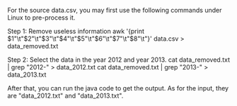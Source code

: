 For the source data.csv, you may first use the following commands under Linux to pre-process it.

Step 1: Remove useless information 
awk '{print $1"\t"$2"\t"$3"\t"$4"\t"$5"\t"$6"\t"$7"\t"$8"\t"}' data.csv > data_removed.txt

Step 2: Select the data in the year 2012 and year 2013.
cat data_removed.txt | grep "2012-" > data_2012.txt
cat data_removed.txt | grep "2013-" > data_2013.txt

After that, you can run the java code to get the output. As for the input, they are "data_2012.txt" 
and "data_2013.txt".
